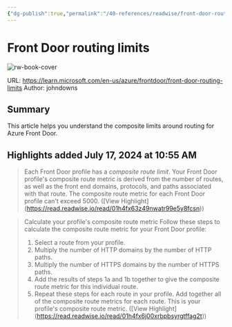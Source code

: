 ```yaml
---
{"dg-publish":true,"permalink":"/40-references/readwise/front-door-routing-limits/","tags":["rw/articles"]}
---
```


# Front Door routing limits

![rw-book-cover](https://readwise-assets.s3.amazonaws.com/media/uploaded_book_covers/profile_921743/logo-ms-social_e3f1AZW.png)
  
URL: https://learn.microsoft.com/en-us/azure/frontdoor/front-door-routing-limits
Author: johndowns

## Summary

This article helps you understand the composite limits around routing for Azure Front Door.

## Highlights added July 17, 2024 at 10:55 AM
>Each Front Door profile has a *composite route limit*.
>Your Front Door profile's composite route metric is derived from the number of routes, as well as the front end domains, protocols, and paths associated with that route.
>The composite route metric for each Front Door profile can't exceed 5000. ([View Highlight] (https://read.readwise.io/read/01h4fx63z49nwatr99e5y8fcsn))


>Calculate your profile's composite route metric
>Follow these steps to calculate the composite route metric for your Front Door profile:
>1. Select a route from your profile.
>1. Multiply the number of HTTP domains by the number of HTTP paths.
>2. Multiply the number of HTTPS domains by the number of HTTPS paths.
>3. Add the results of steps 1a and 1b together to give the composite route metric for this individual route.
>2. Repeat these steps for each route in your profile.
>Add together all of the composite route metrics for each route. This is your profile's composite route metric. ([View Highlight] (https://read.readwise.io/read/01h4fx6j00xrbpbsyrgtffag2t))


